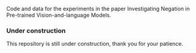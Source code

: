 Code and data for the experiments in the paper Investigating Negation in Pre-trained Vision-and-language Models.

### Under construction
This repository is still under construction, thank you for your patience.

<!-- ## Mediation Analysis

This repository contains the code to replicate the experiments for the paper [Causal Mediation Analysis for Interpreting Neural NLP: The Case of Gender Bias](https://arxiv.org/abs/2004.12265).

### Neuron Experiments

#### Create Analysis CSVs

You can run all the experiments for a given model by running the `run_profession_neuron_experiments.py` script. Just set the `-model` flag to the GPT-2 version you want to use and point `-out_dir` to the base directory for your results. The resulting CSV's will be saved in `${out_dir}/results/${date}_neuron_intervention`.

#### Compute total effect and correlation with professions

We provide two scripts `compute_neuron_split_total_effect` and `compute_neuron_total_effect` that will report the total effects for a model in multiple different ways.

`compute_neural_total_effect` will additionally compute the correlational value between effect sizes and the bias value of the profession and generate a plot in `${out_dir}/neuron_profession_correlation.pdf`.

#### Compute aggregate neuron effects

If you want to compute the aggregate effect for each neuron, you can run `compute_and_save_neuron_agg_effect.py`, which will create a new file in `results/${date}_neuron_intervention` called `${model_name}_neuron_effects.csv` with the results.

After you have run this for each of the models you want to investigate, you can run `compute_neuron_effect_per_layer.py` which will generate plots of the per-layer effects.
One aggregate plot will be at `${out_dir}/neuron_layer_effect.pdf` and a separate plot for each model will be saved at `${out_dir}/neuron_layer_effect_${model_name}.pdf`.

### Attention Experiments

#### Create Analysis JSON files

Note: the analysis JSON files for winogender and winobias are already available under the `winogender_data` and `winobias_data` directories respectively, so you may disregard the following instructions if you wish. The raw Winogender and Winobias datasets (the non-json datasets in those same directories) were obtained from https://github.com/rudinger/winogender-schemas and from https://github.com/uclanlp/corefBias/tree/master/WinoBias/wino/data respectively.

If you wish to recreate the analysis files from scratch, you can run the attention intervention experiments for a specific configuration by running either the `attention_intervention_winobias.py` or `attention_intervention_winogender.py` scripts. The arguments are specified in the respective script in the `intervene_attention` method. See `attention_intervention_winobias.sh` or `attention_intervention_winogender.sh` for all possible configurations. The results will be written to the `winobias_data/` or `winogender_data/` directory.

#### Generate reports

Various reports can be generated from the JSON files by running `attention_figures1.py`,
`attention_figures2.py`, or `attention_figures3.py.`
See the respective script for a description of the reports generated. You may want to modify these scripts to only generate figures for a subset of configurations. The results are written as pdf files to subfolders in the `results/` directory.

### Sparsity Experiments

#### Attention head selection

You can run experiments for attention head sparsity with `attention_intervention_subset_selection.py` using either Top-k or Greedy algorithm. Results are stored in `{out_dir}/{algo}_{model_type}_{data}.pickle`.

Additionally, intermediate results will be cached in `{out_dir}/{algo}_intermediate_{model_type}_{data}.pickle` and mean effect (for the entire model, each layer and each head) will be stored in `{out_dir}/mean_effect_{model_type}_{data}.pickle`.

Script takes in model_type (gpt-2 version), algo (greedy or topk), k (int), data (winobias or winogender) and out_dir (base directory for results).

`python attention_intervention_subset_selection.py --model_type gpt2 --algo greedy --k 10 \ --data winobias --out_dir results`

#### Neuron selection

You can run experiments for neuron sparsity with `neuron_intervention_subset_selection.py` which outputs results in `{out_dir}/{algo}_{model_type}{_layer}.pickle`. If layer is specified, then neurons are only selected from the specified layer.

Additionally, the average odds ratio for each layer and each neuron will be stored in `{out_dir}/marg_contrib.pickle`. If `{out_dir}/marg_contrib.pickle` exists, script will use data from this file and not recompute.

Script takes in model_type (gpt-2 version), algo (greedy or topk), k (int), layer (-1 to select neurons from entire model and 0-12 for specific layer) and out_dir (base directory for results). Currently, only compatible with GPT-2.

`python neuron_intervention_subset_selection.py --algo greedy --k 10 \ --layer -1 --out_dir results`
 -->
